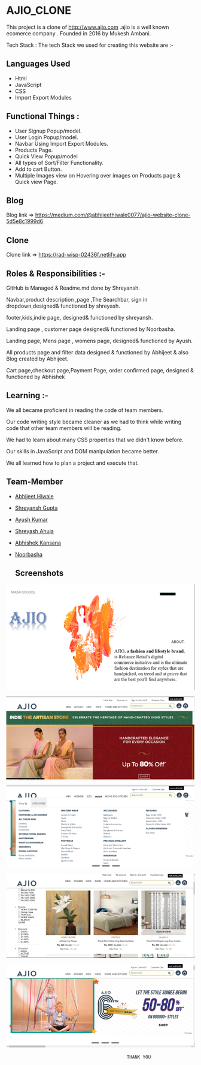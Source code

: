 # AJIO_CLONE

This project is a clone of http://www.ajio.com .ajio is a well known ecomerce company . Founded in 2016 by Mukesh Ambani.

Tech Stack : The tech Stack we used for creating this website are :-

## Languages Used

- Html
- JavaScript
- CSS
- Import Export Modules

## Functional Things :

- User Signup Popup/model.
- User Login Popup/model.
- Navbar Using Import Export Modules.
- Products Page.
- Quick View Popup/model
- All types of Sort/Filter Functionality.
- Add to cart Button.
- Multiple Images view on Hovering over images on Products page & Quick view Page.


## Blog

Blog link => https://medium.com/@abhijeethiwale0077/ajio-website-clone-5d5e8c1999d6

## Clone

Clone link => https://rad-wisp-02436f.netlify.app


## Roles & Responsibilities :-

GitHub is Managed & Readme.md done by Shreyansh.

Navbar,product description ,page ,The Searchbar, sign in dropdown,designed& functioned by shreyash.

footer,kids,indie page, designed& functioned by shreyansh.

Landing page , customer page designed& functioned by Noorbasha.

Landing page, Mens page , womens page, designed& functioned by Ayush.

All products page and filter data designed & functioned by Abhijeet & also
Blog  created by Abhijeet.

Cart page,checkout page,Payment Page, order confirmed page, designed & functioned by Abhishek



## Learning :-

We all became proficient in reading the code of team members.

Our code writing style became cleaner as we had to think while writing code that other team members will be reading.

We had to learn about many CSS properties that we didn't know before.

Our skills in JavaScript and DOM manipulation became better.

We all learned how to plan a project and execute that.

## Team-Member

- [Abhijeet Hiwale](https://github.com/Abhii-07)
- [Shreyansh Gupta](https://github.com/Shreyansh12Gupta)
- [Ayush Kumar](https://github.com/ayush7271)
- [Shreyash Ahuja](https://github.com/loki0925)
- [Abhishek Kansana](https://github.com/AbhiKansana)
- [Noorbasha](https://github.com/snoorbasha50)

  ## Screenshots

![App Screenshot](./readimages/Screenshot%201.png)

![App Screenshot](./readimages/Screenshot2%20.png)

![App Screenshot](./readimages/Screenshot%203.png)

![App Screenshot](./readimages/Screenshot4%20.png)

![App Screenshot](./readimages/Screenshot%205.png)

                                                 THANK YOU
